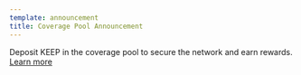 ```yaml
---
template: announcement
title: Coverage Pool Announcement
---
```

Deposit KEEP in the coverage pool to secure the network and earn rewards. [Learn more](https://dashboard.test.keep.network/coverage-pools/how-it-works)[](https://snapshot.org/#/keepstakers.eth/proposal/QmV9o1AiZSVZ5fdKJXYmGTcnYQodP8h1gWt9EEMaNFXsDs)